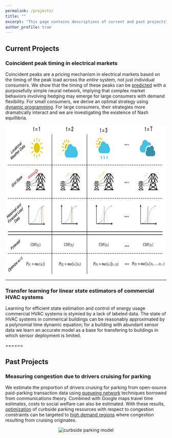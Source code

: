 ```yaml
---
permalink: /projects/
title: ""
excerpt: "This page contains descriptions of current and past projects"
author_profile: true
---
```


## Current Projects

### Coincident peak timing in electrical markets

Coincident peaks are a pricing mechanism in electrical markets based on the timing of the peak load across the _entire_ system, not just individual consumers. We show that the timing of these peaks can be [predicted](https://ieeexplore.ieee.org/abstract/document/8646654) with a purposefully simple neural network, implying that complex market behaviors involving hedging may emerge for large consumers with demand flexibility. For small consumers, we derive an optimal strategy using [dynamic programming](https://arxiv.org/abs/1908.00685). For large consumers, their strategies more dramatically interact and we are investigating the existence of Nash equillibria.

<p align="center">
  <img width="837" height="466" src="/images/CP_diagram.png" alt="Coincident peak data model">
</p>

---
### Transfer learning for linear state estimators of commercial HVAC systems

Learning for efficient state estimation and control of energy usage commercial HVAC systems is stymied by a lack of labeled data. The state of HVAC systems in commerical buildings can be reasonably approximated by a polynomial time dynamic equation; for a building with abundant sensor data we learn an accurate model as a base for transfering to buildings in which sensor deployment is limited. 

======

## Past Projects

### Measuring congestion due to drivers cruising for parking

We estimate the proportion of drivers cruising for parking from open-source paid-parking transaction data using [queueing network](https://ieeexplore.ieee.org/abstract/document/8663628) techniques borrowed from communications theory. Combined with Google maps travel time estimates, costs to social welfare can also be estimated. With these results, [optimization](https://ieeexplore.ieee.org/abstract/document/8264412) of curbside parking resources with respect to congestion constraints can be targeted to [high demand regions](https://ieeexplore.ieee.org/abstract/document/8431681) where congestion resulting from cruising originates.

<p align="center">
  <img width="806" height="382" src="/images/blockface.png" alt="curbside parking model">
</p>
